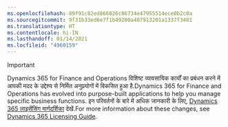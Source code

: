 ```yaml
---
ms.openlocfilehash: 89f91c82ed866026c86734e47955514ece0b2c0a
ms.sourcegitcommit: 9f31b33ed6e7f1b49200a407913201a1337f3401
ms.translationtype: HT
ms.contentlocale: hi-IN
ms.lasthandoff: 01/14/2021
ms.locfileid: "4960159"
---
```

> [!IMPORTANT]
> <span data-ttu-id="afa28-101">Dynamics 365 for Finance and Operations विशिष्ट व्यावसायिक कार्यों का प्रबंधन करने में आपकी मदद के उद्देश्य से निर्मित अनुप्रयोगों में विकसित हुआ है.</span><span class="sxs-lookup"><span data-stu-id="afa28-101">Dynamics 365 for Finance and Operations has evolved into purpose-built applications to help you manage specific business functions.</span></span> <span data-ttu-id="afa28-102">इन परिवर्तनों के बारे में अधिक जानकारी के लिए, [Dynamics 365 लाइसेंसिंग मार्गदर्शिका](https://go.microsoft.com/fwlink/p/?LinkId=866544) देखें.</span><span class="sxs-lookup"><span data-stu-id="afa28-102">For more information about these changes, see [Dynamics 365 Licensing Guide](https://go.microsoft.com/fwlink/p/?LinkId=866544).</span></span>
 
